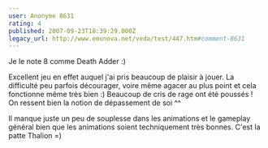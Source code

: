 ```yaml
---
user: Anonyme 8631
rating: 4
published: 2007-09-23T18:39:29.000Z
legacy_url: http://www.emunova.net/veda/test/447.htm#comment-8631
---
```

Je le note 8 comme Death Adder :)

Excellent jeu en effet auquel j'ai pris beaucoup de plaisir à jouer. La difficulté peu parfois décourager, voire même agacer au plus point et cela fonctionne même très bien :) Beaucoup de cris de rage ont été poussés ! On ressent bien la notion de dépassement de soi ^^

Il manque juste un peu de souplesse dans les animations et le gameplay général bien que les animations soient techniquement très bonnes. C'est la patte Thalion =)